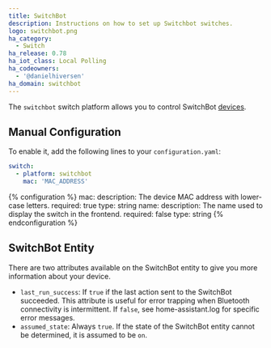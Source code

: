 ```yaml
---
title: SwitchBot
description: Instructions on how to set up Switchbot switches.
logo: switchbot.png
ha_category:
  - Switch
ha_release: 0.78
ha_iot_class: Local Polling
ha_codeowners:
  - '@danielhiversen'
ha_domain: switchbot
---
```


The `switchbot` switch platform allows you to control SwitchBot [devices](https://www.switch-bot.com/).

## Manual Configuration

To enable it, add the following lines to your `configuration.yaml`:

```yaml
switch:
  - platform: switchbot
    mac: 'MAC_ADDRESS'
```

{% configuration %}
mac:
  description: The device MAC address with lower-case letters.
  required: true
  type: string
name:
  description: The name used to display the switch in the frontend.
  required: false
  type: string
{% endconfiguration %}

## SwitchBot Entity

There are two attributes available on the SwitchBot entity to give you more information about your device.

- `last_run_success`: If `true` if the last action sent to the SwitchBot succeeded. This attribute is useful for error trapping when Bluetooth connectivity is intermittent. If `false`, see home-assistant.log for specific error messages.
- `assumed_state`: Always `true`. If the state of the SwitchBot entity cannot be determined, it is assumed to be `on`.
